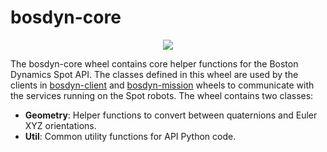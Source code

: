 <!--
Copyright (c) 2022 Boston Dynamics, Inc.  All rights reserved.

Downloading, reproducing, distributing or otherwise using the SDK Software
is subject to the terms and conditions of the Boston Dynamics Software
Development Kit License (20191101-BDSDK-SL).
-->

# bosdyn-core

<p align="center">
<img src="https://www.bostondynamics.com/sites/default/files/2020-05/spot.png" style="max-width:50%;">
</p>

The bosdyn-core wheel contains core helper functions for the Boston Dynamics Spot API. The classes
defined in this wheel are used by the clients in
[bosdyn-client](https://pypi.org/project/bosdyn-client/) and
[bosdyn-mission](https://pypi.org/project/bosdyn-mission/) wheels to communicate with the services
running on the Spot robots. The wheel contains two classes:

- **Geometry**: Helper functions to convert between quaternions and Euler XYZ orientations.
- **Util**: Common utility functions for API Python code.
